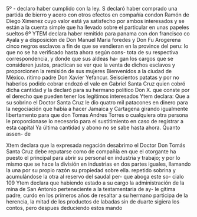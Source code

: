 5º - declaro haber cumplido con la ley.
S
declaró haber comprado una partida de bierro y acero con otros efectos en compañía condon Ramón de Diego Ximenez cuyo valor está ya satisfecho por ambos interesados y se están a la cuenta simple que ha llevado sobre el particular en unas papeles sueltos
6º YTEM declara haber remitido para panama con don francisco co Ayala y a disposición de Don Manuel Maria foredes y Don Fu Arogerena cinco negros esclavos a fin de que se vendieran en la
province del peru: lo que no se ha verificado hasta ahora según cons- tota de su respectiva correspondencia, y donde que sus aldeas ha- gan los cargos que se consideren justos, practican se ver que la venta de dichos esclavos y proporcionen la remisión de sus mujeres
Bienvenidos a la ciudad de México.
ritimo padre Don Xavier Yefancur. Seiscientos patatas y por no haberlos podido cobrar endozó el vale en Gabriel Santa Cruz quien cobró dicha cantidad y la declaró para su hermano político Don X.
que conste por el derecho que pueden tener los legítimos interesados
Ytem declara: Que a su sobrino el Doctor Santa Cruz le dio
quatro mil patacones en dinero para la negociación que había a hacer
Jamaica y Cartagena girando igualmente libertamento para que don Tomas Andres Torres o cualquiera otra persona le proporcionase lo necesario para el sustitimiento en caso de registrar a esta capital
Ya última cantidad y abono no se sabe hasta ahora. Quanto assen- de

Xtem declara que la expresada negación desabrimo el Doctor Don Tomás Santa Cruz debe reputarse como de compañía en
que el otorgante ha puesto el principal para abrir su personal en industria y trabajo; y por lo mismo que se hace la división en industrias en dos partes iguales, llamando la una por su propio razón su propiedad sobre ella.
repetido sobrina y acumulándose la otra al reservo del saudal per- que aboga este so- cialo 109 Ytem declara que habiendo estado a su cargo la administración de la mina de San Antonio perteneciente a la testamentaria de ay- le
gítima padre, curdo en los primeros años de resaltar a su hermano
participa de la herencia, la mitad de los productos de labadas sin de
duarte sigiera los contos, pero despues deduciendo estos mando
